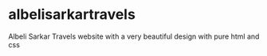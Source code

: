 # albelisarkartravels
Albeli Sarkar Travels website with a very beautiful design with pure html and css
